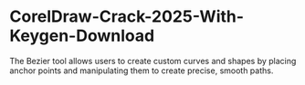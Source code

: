 # CorelDraw-Crack-2025-With-Keygen-Download
The Bezier tool allows users to create custom curves and shapes by placing anchor points and manipulating them to create precise, smooth paths.
